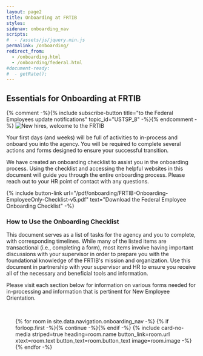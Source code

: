 ```yaml
---
layout: page2
title: Onboarding at FRTIB
styles:
sidenav: onboarding_nav
scripts:
#  - /assets/js/jquery.min.js
permalink: /onboarding/
redirect_from:
  - /onboarding.html
  - /onboarding/federal.html
#document-ready:
#  - getRate();
---
```


## Essentials for Onboarding at FRTIB

{% comment -%}{% include subscribe-button title="to the Federal Employees update notifications" topic_id="USTSP_8" -%}{% endcomment -%}
<img src="{{site.baseurl}}/assets/img/hero/{{onboarding_headerL.png}}" alt="New hires, welcome to the FRTIB"/>

Your first days (and weeks) will be full of activities to in-process and onboard you into the agency. You will be required to complete several actions and forms designed to ensure your successful transition.

We have created an onboarding checklist to assist you in the onboarding process. Using the checklist and accessing the helpful websites in this document will guide you through the entire onboarding process. Please reach out to your HR point of contact with any questions.

{% include button-link url="/pdf/onboarding/FRTIB-Onboarding-EmployeeOnly-Checklist-v5.pdf"
  text="Download the Federal Employee Onboarding Checklist" -%}

### How to Use the Onboarding Checklist

This document serves as a list of tasks for the agency and you to complete, with corresponding timelines. While many of the listed items are transactional (i.e., completing a form), most items involve having important discussions with your supervisor in order to prepare you with the foundational knowledge of the FRTIB's mission and organization. Use this document in partnership with your supervisor and HR to ensure you receive all of the necessary and beneficial tools and information.

Please visit each section below for information on various forms needed for in-processing and information that is pertinent for New Employee Orientation.

<br>

<!-- cards starts here -->
<ul class="usa-card-group">
{% for room in site.data.navigation.onboarding_nav -%}
{% if forloop.first -%}{% continue -%}{% endif -%}
{% include card-no-media striped=true heading=room.name button_link=room.url
      xtext=room.text button_text=room.button_text image=room.image -%}
{% endfor -%}
</ul>
<!-- end of cards -->

<!-- CONTENT END -->
